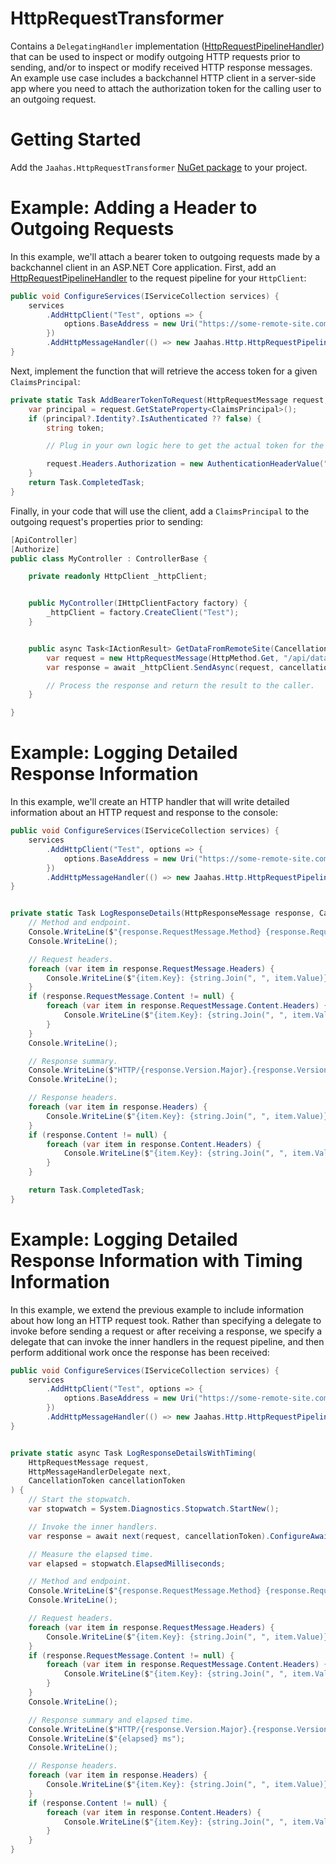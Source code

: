 # HttpRequestTransformer

Contains a `DelegatingHandler` implementation ([HttpRequestPipelineHandler](./src/HttpRequestTransformer/HttpRequestPipelineHandler.cs)) that can be used to inspect or modify outgoing HTTP requests prior to sending, and/or to inspect or modify received HTTP response messages. An example use case includes a backchannel HTTP client in a server-side app where you need to attach the authorization token for the calling user to an outgoing request.


# Getting Started

Add the `Jaahas.HttpRequestTransformer` [NuGet package](https://www.nuget.org/packages/Jaahas.HttpRequestTransformer) to your project.


# Example: Adding a Header to Outgoing Requests

In this example, we'll attach a bearer token to outgoing requests made by a backchannel client in an ASP.NET Core application. First, add an [HttpRequestPipelineHandler](./src/HttpRequestTransformer/HttpRequestPipelineHandler.cs) to the request pipeline for your `HttpClient`:

```csharp
public void ConfigureServices(IServiceCollection services) {
    services
        .AddHttpClient("Test", options => {
            options.BaseAddress = new Uri("https://some-remote-site.com");
        })
        .AddHttpMessageHandler(() => new Jaahas.Http.HttpRequestPipelineHandler(AddBearerTokenToRequest));
}
```

Next, implement the function that will retrieve the access token for a given `ClaimsPrincipal`:

```csharp
private static Task AddBearerTokenToRequest(HttpRequestMessage request, CancellationToken cancellationToken) {
    var principal = request.GetStateProperty<ClaimsPrincipal>();
    if (principal?.Identity?.IsAuthenticated ?? false) {
        string token;

        // Plug in your own logic here to get the actual token for the principal...

        request.Headers.Authorization = new AuthenticationHeaderValue("Bearer", token);
    }
    return Task.CompletedTask;
}
```

Finally, in your code that will use the client, add a `ClaimsPrincipal` to the outgoing request's properties prior to sending:

```csharp
[ApiController]
[Authorize]
public class MyController : ControllerBase {

    private readonly HttpClient _httpClient;


    public MyController(IHttpClientFactory factory) {
        _httpClient = factory.CreateClient("Test");
    }


    public async Task<IActionResult> GetDataFromRemoteSite(CancellationToken cancellationToken) {
        var request = new HttpRequestMessage(HttpMethod.Get, "/api/data").AddStateProperty(User);
        var response = await _httpClient.SendAsync(request, cancellationToken);

        // Process the response and return the result to the caller.
    } 

}
```


# Example: Logging Detailed Response Information

In this example, we'll create an HTTP handler that will write detailed information about an HTTP request and response to the console:

```csharp
public void ConfigureServices(IServiceCollection services) {
    services
        .AddHttpClient("Test", options => {
            options.BaseAddress = new Uri("https://some-remote-site.com");
        })
        .AddHttpMessageHandler(() => new Jaahas.Http.HttpRequestPipelineHandler(LogResponseDetails));
}


private static Task LogResponseDetails(HttpResponseMessage response, CancellationToken cancellationToken) {
    // Method and endpoint.
    Console.WriteLine($"{response.RequestMessage.Method} {response.RequestMessage.RequestUri}");
    Console.WriteLine();

    // Request headers.
    foreach (var item in response.RequestMessage.Headers) {
        Console.WriteLine($"{item.Key}: {string.Join(", ", item.Value)}");
    }
    if (response.RequestMessage.Content != null) {
        foreach (var item in response.RequestMessage.Content.Headers) {
            Console.WriteLine($"{item.Key}: {string.Join(", ", item.Value)}");
        }
    }
    Console.WriteLine();

    // Response summary.
    Console.WriteLine($"HTTP/{response.Version.Major}.{response.Version.Minor} {(int) response.StatusCode} {response.ReasonPhrase}");
    Console.WriteLine();

    // Response headers.
    foreach (var item in response.Headers) {
        Console.WriteLine($"{item.Key}: {string.Join(", ", item.Value)}");
    }
    if (response.Content != null) {
        foreach (var item in response.Content.Headers) {
            Console.WriteLine($"{item.Key}: {string.Join(", ", item.Value)}");
        }
    }

    return Task.CompletedTask;
}
```


# Example: Logging Detailed Response Information with Timing Information

In this example, we extend the previous example to include information about how long an HTTP request took. Rather than specifying a delegate to invoke before sending a request or after receiving a response, we specify a delegate that can invoke the inner handlers in the request pipeline, and then perform additional work once the response has been received:

```csharp
public void ConfigureServices(IServiceCollection services) {
    services
        .AddHttpClient("Test", options => {
            options.BaseAddress = new Uri("https://some-remote-site.com");
        })
        .AddHttpMessageHandler(() => new Jaahas.Http.HttpRequestPipelineHandler(LogResponseDetailsWithTiming));
}


private static async Task LogResponseDetailsWithTiming(
    HttpRequestMessage request, 
    HttpMessageHandlerDelegate next, 
    CancellationToken cancellationToken
) {
    // Start the stopwatch.
    var stopwatch = System.Diagnostics.Stopwatch.StartNew();

    // Invoke the inner handlers.
    var response = await next(request, cancellationToken).ConfigureAwait(false);

    // Measure the elapsed time.
    var elapsed = stopwatch.ElapsedMilliseconds;

    // Method and endpoint.
    Console.WriteLine($"{response.RequestMessage.Method} {response.RequestMessage.RequestUri}");
    Console.WriteLine();

    // Request headers.
    foreach (var item in response.RequestMessage.Headers) {
        Console.WriteLine($"{item.Key}: {string.Join(", ", item.Value)}");
    }
    if (response.RequestMessage.Content != null) {
        foreach (var item in response.RequestMessage.Content.Headers) {
            Console.WriteLine($"{item.Key}: {string.Join(", ", item.Value)}");
        }
    }
    Console.WriteLine();

    // Response summary and elapsed time.
    Console.WriteLine($"HTTP/{response.Version.Major}.{response.Version.Minor} {(int) response.StatusCode} {response.ReasonPhrase}");
    Console.WriteLine($"{elapsed} ms");
    Console.WriteLine();

    // Response headers.
    foreach (var item in response.Headers) {
        Console.WriteLine($"{item.Key}: {string.Join(", ", item.Value)}");
    }
    if (response.Content != null) {
        foreach (var item in response.Content.Headers) {
            Console.WriteLine($"{item.Key}: {string.Join(", ", item.Value)}");
        }
    }
}
```
